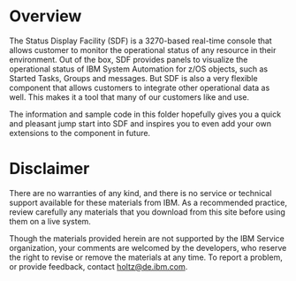 # Overview

The Status Display Facility (SDF) is a 3270-based real-time console that allows customer to monitor the operational status of any resource in their environment. Out of the box, SDF provides panels to visualize the operational status of IBM System Automation for z/OS objects, such as Started Tasks, Groups and messages. But SDF is also a very flexible component that allows customers to integrate other operational data as well. This makes it a tool that many of our customers like and use.

The information and sample code in this folder hopefully gives you a quick and pleasant jump start into SDF and inspires you to even add your own extensions to the component in future.

# Disclaimer

There are no warranties of any kind, and there is no service or technical support available for these materials from IBM. As a recommended practice, review carefully any materials that you download from this site before using them on a live system.

Though the materials provided herein are not supported by the IBM Service organization, your comments are welcomed by the developers, who reserve the right to revise or remove the materials at any time. To report a problem, or provide feedback, contact holtz@de.ibm.com.
